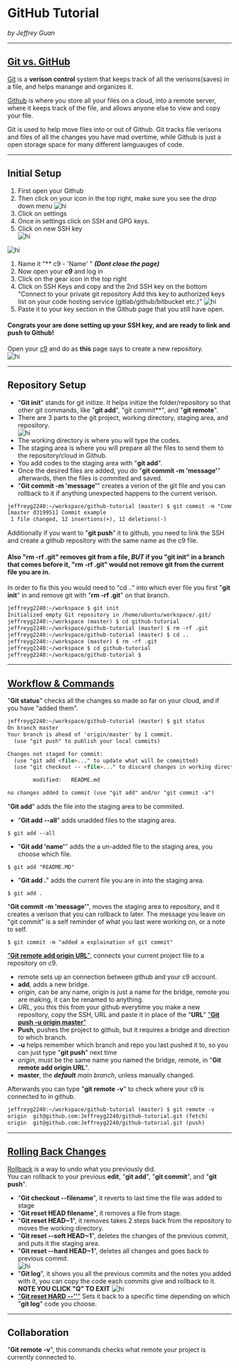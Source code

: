 # GitHub Tutorial

_by Jeffrey Guan_

---
## [Git vs. GitHub](https://docs.google.com/presentation/d/1b777MzxqxIpTITSXiPOdn9427Oo7VclwecAiZ-5boy8/edit#slide=id.ge18f0c268_0_15)
[Git](https://git-scm.com/docs) is a **verison control** system that keeps track of all the verisons(saves) in a file, and helps manange and organizes it.  

[Github](https://github.com/) is where you store all your files on a cloud, into a remote server, where it keeps track of the file, and allows anyone else to view and copy your file.

Git is used to help move files into or out of Github. Git tracks file verisons and files of all the changes you have mad overtime, while Github is just a open storage space for many different lamguauges of code.

---
## Initial Setup
1. First open your Github
1. Then click on your icon in the top right, make sure you see the drop down menu
![hi](https://github.com/Jeffreyg2240/github-tutorial/blob/master/Screen%20Shot%202017-10-19%20at%201.11.56%20PM.png)
1. Click on settings
1. Once in settings click on SSH and GPG keys.
1. Click on new SSH key  
![hi](https://github.com/Jeffreyg2240/github-tutorial/blob/master/Screen%20Shot%202017-10-19%20at%201.11.33%20PM.png)

![hi](https://github.com/Jeffreyg2240/github-tutorial/blob/master/Screen%20Shot%202017-10-19%20at%201.12.18%20PM.png)
1. Name it "** c9 - 'Name' "  ***(Dont close the page)***
1. Now open your _**c9**_ and log in
2. Click on the gear icon in the top right
2. Click on SSH Keys and copy and the 2nd SSH key on the bottom "Connect to your private git repository Add this key to authorized keys list on your code hosting service (gitlab/github/bitbucket etc.)"
![hi](https://github.com/Jeffreyg2240/github-tutorial/blob/master/Screen%20Shot%202017-10-19%20at%201.21.32%20PM.png)
3. Paste it to your key section in the Github page that you still have open.

#### Congrats your are done setting up your SSH key, and are ready to link and push to Github!
Open your [c9](https://c9.io/) and do as **this** page says to create a new repository.  
![hi](https://github.com/Jeffreyg2240/github-tutorial/blob/master/Screen%20Shot%202017-10-19%20at%201.25.36%20PM.png)

---
## Repository Setup
* "**Git init**" stands for git initize. It helps initize the folder/repository so that other git commands, like "**git add**", "git commit**", and "**git remote**".  
* There are 3 parts to the git project, working directory, staging area, and repository.  
![hi](https://github.com/Jeffreyg2240/github-tutorial/blob/master/Screen%20Shot%202017-10-20%20at%201.00.39%20PM.png)
* The working directory is where you will type the codes.  
* The staging area is where you will prepare all the files to send them to the repository/cloud in Github.  
* You add codes to the staging area with "**git add**".  
* Once the desired files are added, you do "**git commit -m 'message'**" afterwards, then the files is commited and saved. 
* "**Git commit -m 'message'**" creates a verion of the git file and you can rollback to it if anything unexpected happens to the current verison.

```html
jeffreyg2240:~/workspace/github-tutorial (master) $ git commit -m "Commit example"
[master d319951] Commit example
 1 file changed, 12 insertions(+), 12 deletions(-)
```
Additionally if you want to "**git push**" it to github, you need to link the SSH and create a github repository with the same name as the c9 file.
#### Also "**rm -rf .git**" removes git from a file, _**BUT**_ if you "**git init**" in a branch that comes before it, "**rm -rf .git**" would not remove git from the current file you are in.

In order to fix this you would need to "cd .." into which ever file you first "**git init**" in and remove git with "**rm -rf .git**" on that branch.

```html
jeffreyg2240:~/workspace $ git init
Initialized empty Git repository in /home/ubuntu/workspace/.git/
jeffreyg2240:~/workspace (master) $ cd github-tutorial
jeffreyg2240:~/workspace/github-tutorial (master) $ rm -rf .git
jeffreyg2240:~/workspace/github-tutorial (master) $ cd ..
jeffreyg2240:~/workspace (master) $ rm -rf .git
jeffreyg2240:~/workspace $ cd github-tutorial
jeffreyg2240:~/workspace/github-tutorial $ 
```
---
## [Workflow & Commands](https://docs.google.com/presentation/d/1b777MzxqxIpTITSXiPOdn9427Oo7VclwecAiZ-5boy8/edit#slide=id.ge18f0c268_0_31)

"**Git status**" checks all the changes so made so far on your cloud, and if you have "added them".  
```html
jeffreyg2240:~/workspace/github-tutorial (master) $ git status
On branch master
Your branch is ahead of 'origin/master' by 1 commit.
  (use "git push" to publish your local commits)

Changes not staged for commit:
  (use "git add <file>..." to update what will be committed)
  (use "git checkout -- <file>..." to discard changes in working directory)

        modified:   README.md

no changes added to commit (use "git add" and/or "git commit -a")
```

"**Git add**" adds the file into the staging area to be commited.  
* "**Git add --all**" adds unadded files to the staging area.
```
$ git add --all
```
* "**Git add 'name'**" adds the a un-added file to the staging area, you choose which file.
```
$ git add "README.MD"
```
* "**Git add .**" adds the current file you are in into the staging area.  
``` 
$ git add .
```
"**Git commit -m 'message'**", moves the staging area to repository, and it creates a verison that you can rollback to later. The message you leave on "git commit" is a self reminder of what you last were working on, or a note to self.
```
$ git commit -m "added a explaination of git commit"
```
  ["**Git remote add origin URL**"](https://docs.google.com/presentation/d/1DcOm1hZQTgsJYxqCE5na8zEAhlyh_Z0V4ivtt8aAsf0/edit#slide=id.g3ad02a1f9_010), connects your current project file to a repository on c9.
* remote sets up an connection between github and your c9 account.
* **add**, adds a new bridge.
* _origin_, can be any name, origin is just a name for the bridge, remote you are making, it can be renamed to anything.
* _URL_, you this this from your github everytime you make a new repository, copy the SSH, URL and paste it in place of the "**URL**"
["**Git push -u origin master**"](https://docs.google.com/presentation/d/1DcOm1hZQTgsJYxqCE5na8zEAhlyh_Z0V4ivtt8aAsf0/edit#slide=id.ge239e83e1_0_10) 
* **Push**, pushes the project to github, but it requires a bridge and direction to which branch.
* **-u** helps remember which branch and repo you last pushed it to, so you can just type "**git push**" next time
* _origin_, must be the same name you named the bridge, remote, in "**Git remote add origin URL**".
* **master**, the _**default** main branch_, unless manually changed.

Afterwards you can type "**git remote -v**" to check where your c9 is connected to in github.
```html
jeffreyg2240:~/workspace/github-tutorial (master) $ git remote -v
origin  git@github.com:Jeffreyg2240/github-tutorial.git (fetch)
origin  git@github.com:Jeffreyg2240/github-tutorial.git (push)
```
---
## [Rolling Back Changes](https://docs.google.com/presentation/d/1yBhhaSNtHEC4Sqc-jMxeMMqPeNOT7zVuiOU_e5eWV_8/edit#slide=id.g25a990f774_1_10)

[Rollback](https://docs.google.com/presentation/d/1yBhhaSNtHEC4Sqc-jMxeMMqPeNOT7zVuiOU_e5eWV_8/edit#slide=id.g192aa2692a_0_0) is a way to undo what you previously did.  
You can rollback to your previous **edit**,  "**git add**", "**git commit**", and "**git push**".
* "**Git checkout --filename**", it reverts to last time the file was added to stage
* "**Git reset HEAD filename**", it removes a file from stage.
* "**Git reset HEAD~1**", it removes takes 2 steps back from the repository to moves the working directory.
* "**Git reset --soft HEAD~1**", deletes the changes of the previous commit, and puts it the staging area.  
* "**Git reset --hard HEAD~1**", deletes all changes and goes back to previous commit.  
![hi](https://i.stack.imgur.com/qRAte.jpg)
* "**Git log**", it shows you all the previous commits and the notes you added with it, you can copy the code each commits give and rollback to it.
**NOTE YOU CLICK "Q" TO EXIT**
![hi](https://ffcb9532-a-cd86e757-s-sites.googlegroups.com/a/hstat.org/jeffreyg2240sep11/github/githubtutorial/Screen%20Shot%202017-10-25%20at%201.06.07%20PM.png?attachauth=ANoY7crB0M7UAmGyvjcc9ldI97c-l9SAsdkOIkSWXU5b-n5DAXTVX99hRP-1gcjOqL9Mi-MDnUPJIiDsVYtVGBI-aRqEl1QRot9CoUj8J6OB16FolOqQF49e7f4bp7m9wGwK0hGzxVxS6ZoFBPnHAEisoJ_fdCkjbtPRRVCAh0_3gn5iI7FXzt07vN0vzNK8YWE0ksUvNaSu5RHu-qt48zloFKzGBy9b7p5RaqLT7f8doCmntxYbHoFt4iK_19ASnfYi_CRlHHMdsOkqYZUtbmtNE8bipYFWGg%3D%3D&attredirects=0)  
* ["**Git reset HARD --''**"](https://docs.google.com/presentation/d/1yBhhaSNtHEC4Sqc-jMxeMMqPeNOT7zVuiOU_e5eWV_8/edit#slide=id.g25a990f774_1_4) Sets it back to a specific time depending on which "**git log**" code you choose.

---
## Collaboration
"**Git remote -v**", this commands checks what remote your project is currently connected to.